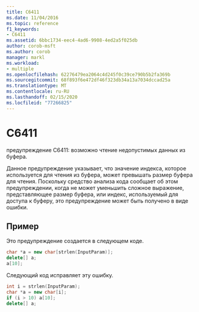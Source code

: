 ```yaml
---
title: C6411
ms.date: 11/04/2016
ms.topic: reference
f1_keywords:
- C6411
ms.assetid: 6bbc1734-eec4-4ad6-9908-4ed2a5f025db
author: corob-msft
ms.author: corob
manager: markl
ms.workload:
- multiple
ms.openlocfilehash: 62276479ea2064c4d245f0c39ce790b5b2fa369b
ms.sourcegitcommit: 68f893f6e472df46f323db34a13a7034dccad25a
ms.translationtype: MT
ms.contentlocale: ru-RU
ms.lasthandoff: 02/15/2020
ms.locfileid: "77266825"
---
```

# <a name="c6411"></a>C6411
предупреждение C6411: возможно чтение недопустимых данных из буфера.

 Данное предупреждение указывает, что значение индекса, которое используется для чтения из буфера, может превышать размер буфера для чтения. Поскольку средство анализа кода сообщает об этом предупреждении, когда не может уменьшить сложное выражение, представляющее размер буфера, или индекс, используемый для доступа к буферу, это предупреждение может быть получено в виде ошибки.

## <a name="example"></a>Пример
 Это предупреждение создается в следующем коде.

```cpp
char *a = new char[strlen(InputParam)];
delete[] a;
a[10];
```

 Следующий код исправляет эту ошибку.

```cpp
int i = strlen(InputParam);
char *a = new char[i];
if (i > 10) a[10];
delete[] a;
```
